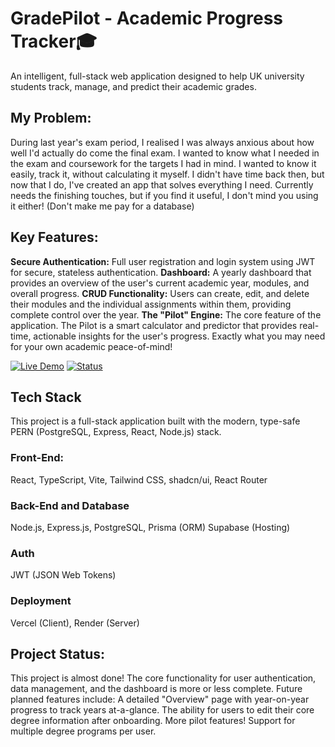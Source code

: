 
# GradePilot - Academic Progress Tracker🎓
An intelligent, full-stack web application designed to help UK university students track, manage, and predict their academic grades.

## My Problem:
During last year's exam period, I realised I was always anxious about how well I'd actually do come the final exam. I wanted to know what I needed in the exam and coursework for the targets I had in mind. I wanted to know it easily, track it, without calculating it myself.
I didn't have time back then, but now that I do, I've created an app that solves everything I need. Currently needs the finishing touches, but if you find it useful, I don't mind you using it either! (Don't make me pay for a database)

## Key Features:
**Secure Authentication:** Full user registration and login system using JWT for secure, stateless authentication.
**Dashboard:** A yearly dashboard that provides an overview of the user's current academic year, modules, and overall progress.
**CRUD Functionality:** Users can create, edit, and delete their modules and the individual assignments within them, providing complete control over the year.
**The "Pilot" Engine:** The core feature of the application. The Pilot is a smart calculator and predictor that provides real-time, actionable insights for the user's progress. Exactly what you may need for your own academic peace-of-mind!

[![Live Demo](https://img.shields.io/badge/Live_Demo-Vercel-black?style=for-the-badge&logo=vercel)](https://grade-pilot-gold.vercel.app/)
[![Status](https://img.shields.io/badge/Status-In_Progress-yellow?style=for-the-badge)]()


## Tech Stack
This project is a full-stack application built with the modern, type-safe PERN (PostgreSQL, Express, React, Node.js) stack.

### Front-End:
React, TypeScript, Vite, Tailwind CSS, shadcn/ui, React Router

### Back-End and Database
Node.js, Express.js, PostgreSQL, Prisma (ORM) Supabase (Hosting)

### Auth
JWT (JSON Web Tokens)

### Deployment
Vercel (Client), Render (Server)

## Project Status:
This project is almost done! The core functionality for user authentication, data management, and the dashboard is more or less complete.
Future planned features include:
A detailed "Overview" page with year-on-year progress to track years at-a-glance.
The ability for users to edit their core degree information after onboarding.
More pilot features!
Support for multiple degree programs per user.
